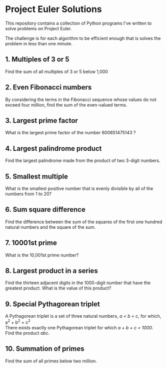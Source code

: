 # Project Euler Solutions
This repository contains a collection of Python programs I've written to solve problems on Project Euler.

The challenge is for each algorithm to be efficient enough that is solves the problem in less than one minute.

## 1. Multiples of 3 or 5
Find the sum of all multiples of 3 or 5 below 1,000

## 2. Even Fibonacci numbers
By considering the terms in the Fibonacci sequence whose values do not exceed four million, find the sum of the even-valued terms.

## 3. Largest prime factor
What is the largest prime factor of the number 600851475143 ?

## 4. Largest palindrome product
Find the largest palindrome made from the product of two 3-digit numbers.

## 5. Smallest multiple
What is the smallest positive number that is evenly divisible by all of the numbers from 1 to 20?

## 6. Sum square difference
Find the difference between the sum of the squares of the first one hundred natural numbers and the square of the sum.

## 7. 10001st prime
What is the 10,001st prime number?

## 8. Largest product in a series
Find the thirteen adjacent digits in the 1000-digit number that have the greatest product. What is the value of this product?

## 9. Special Pythagorean triplet
A Pythagorean triplet is a set of three natural numbers, *a < b < c*, for which,<br>
    a<sup>2</sup> + b<sup>2</sup> = c<sup>2</sup><br>
There exists exactly one Pythagorean triplet for which *a + b + c = 1000*.<br>
Find the product *abc*.

## 10. Summation of primes
Find the sum of all primes below two million.